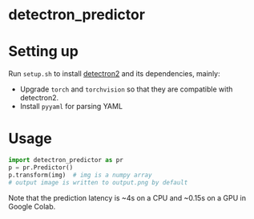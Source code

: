 # detectron_predictor

# Setting up

Run `setup.sh` to install [detectron2](https://github.com/facebookresearch/detectron2) and its dependencies, mainly:

* Upgrade `torch` and `torchvision` so that they are compatible with detectron2.
* Install `pyyaml` for parsing YAML

# Usage

```python
import detectron_predictor as pr
p = pr.Predictor()
p.transform(img)  # img is a numpy array
# output image is written to output.png by default
```

Note that the prediction latency is ~4s on a CPU and ~0.15s on a GPU in Google Colab.